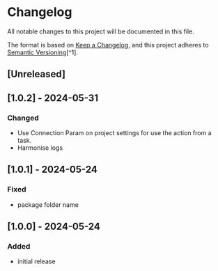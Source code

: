 # Changelog

All notable changes to this project will be documented in this file.

The format is based on [Keep a Changelog](https://keepachangelog.com/en/1.0.0/),
and this project adheres to [Semantic Versioning](https://semver.org/spec/v2.0.0.html)[^1].

<!---
Types of changes

- Added for new features.
- Changed for changes in existing functionality.
- Deprecated for soon-to-be removed features.
- Removed for now removed features.
- Fixed for any bug fixes.
- Security in case of vulnerabilities.

-->

## [Unreleased]

## [1.0.2] - 2024-05-31

### Changed

* Use Connection Param on project settings for use the action from a task.
* Harmonise logs

## [1.0.1] - 2024-05-24

### Fixed

* package folder name

## [1.0.0] - 2024-05-24

### Added

* initial release
